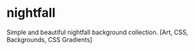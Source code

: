 # nightfall
Simple and beautiful nightfall background collection. [Art, CSS, Backgrounds, CSS Gradients]

